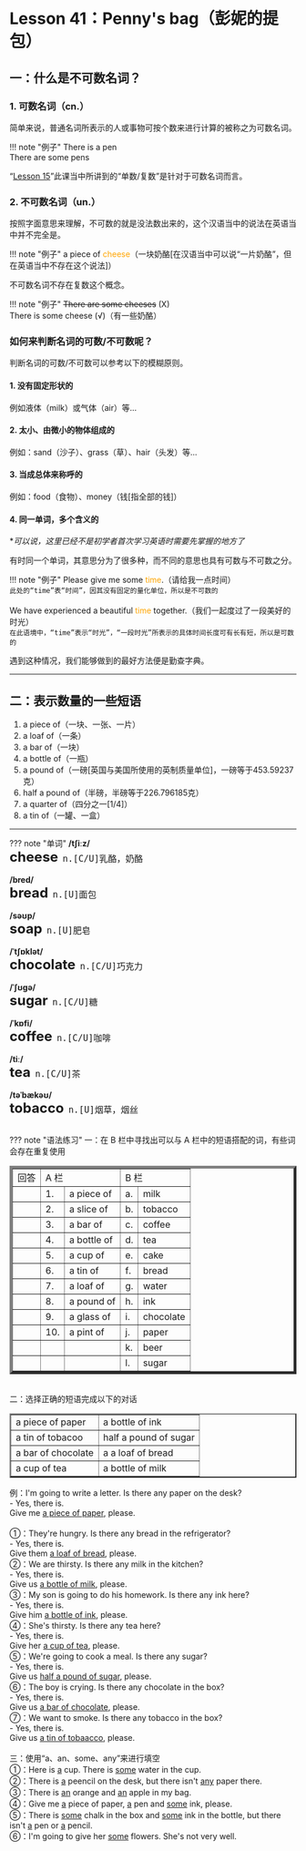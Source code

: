 # Lesson 41：Penny's bag（彭妮的提包）


## 一：什么是不可数名词？

### 1. 可数名词（cn.）

简单来说，普通名词所表示的人或事物可按个数来进行计算的被称之为可数名词。

!!! note "例子"
    There is a pen<br>
    There are some pens<br>


“[Lesson 15](./Lesson-15.md#_2)”此课当中所讲到的“单数/复数”是针对于可数名词而言。


### 2. 不可数名词（un.）

按照字面意思来理解，不可数的就是没法数出来的，这个汉语当中的说法在英语当中并不完全是。

!!! note "例子"
    a piece of <font color=orange>cheese</font>（一块奶酪[在汉语当中可以说“一片奶酪”，但在英语当中不存在这个说法]）<br>


不可数名词不存在复数这个概念。

!!! note "例子"
    <del>There are some cheeses</del> (X)<br>
    There is some cheese (√)（有一些奶酪）<br>


### 如何来判断名词的可数/不可数呢？

判断名词的可数/不可数可以参考以下的模糊原则。


#### 1. 没有固定形状的

例如液体（milk）或气体（air）等...


#### 2. 太小、由微小的物体组成的

例如：sand（沙子）、grass（草）、hair（头发）等...


#### 3. 当成总体来称呼的

例如：food（食物）、money（钱[指全部的钱]）


#### 4. 同一单词，多个含义的

**可以说，这里已经不是初学者首次学习英语时需要先掌握的地方了*

有时同一个单词，其意思分为了很多种，而不同的意思也具有可数与不可数之分。

!!! note "例子"
    Please give me some <font color=orange>time</font>.（请给我一点时间）<br>`此处的“time”表“时间”，因其没有固定的量化单位，所以是不可数的`<br><br>
    We have experienced a beautiful <font color=orange>time</font> together.（我们一起度过了一段美好的时光）<br>`在此语境中，“time”表示“时光”，“一段时光”所表示的具体时间长度可有长有短，所以是可数的`

遇到这种情况，我们能够做到的最好方法便是勤查字典。


---
## 二：表示数量的一些短语

1. a piece of（一块、一张、一片）
2. a loaf of（一条）
3. a bar of（一块）
4. a bottle of（一瓶）
5. a pound of（一磅[英国与美国所使用的英制质量单位]，一磅等于453.59237克）
6. half a pound of（半磅，半磅等于226.796185克）
7. a quarter of（四分之一[1/4]）
8. a tin of（一罐、一盒）


---
??? note "单词"
    **/tʃiːz/**<br>
    <font size=5>**cheese**</font>&nbsp;&nbsp;<font size=4>`n.[C/U]乳酪，奶酪`</font><br>
    <br>
    **/bred/**<br>
    <font size=5>**bread**</font>&nbsp;&nbsp;<font size=4>`n.[U]面包`</font><br>
    <br>
    **/səʊp/**<br>
    <font size=5>**soap**</font>&nbsp;&nbsp;<font size=4>`n.[U]肥皂`</font><br>
    <br>
    **/ˈtʃɒklət/**<br>
    <font size=5>**chocolate**</font>&nbsp;&nbsp;<font size=4>`n.[C/U]巧克力`</font><br>
    <br>
    **/ˈʃʊɡə/**<br>
    <font size=5>**sugar**</font>&nbsp;&nbsp;<font size=4>`n.[C/U]糖`</font><br>
    <br>
    **/ˈkɒfi/**<br>
    <font size=5>**coffee**</font>&nbsp;&nbsp;<font size=4>`n.[C/U]咖啡`</font><br>
    <br>
    **/tiː/**<br>
    <font size=5>**tea**</font>&nbsp;&nbsp;<font size=4>`n.[C/U]茶`</font><br>
    <br>
    **/təˈbækəʊ/**<br>
    <font size=5>**tobacco**</font>&nbsp;&nbsp;<font size=4>`n.[U]烟草，烟丝`</font><br>
    <br>


??? note "语法练习"
    一：在 B 栏中寻找出可以与 A 栏中的短语搭配的词，有些词会存在重复使用<br>
    <table border=5>
        <tr>
            <td>回答</td>
            <td colspan="2">A 栏</td>
            <td colspan="2">B 栏</td>
        </tr>
        <tr>
            <td title="f,i,j,e"></td>
            <td>1.</td>
            <td>a piece of</td>
            <td>a.</td>
            <td>milk</td>
        </tr>
        <tr>
            <td title="f,e"></td>
            <td>2.</td>
            <td>a slice of</td>
            <td>b.</td>
            <td>tobacco</td>
        </tr>
        <tr>
            <td title="i"></td>
            <td>3.</td>
            <td>a bar of</td>
            <td>c.</td>
            <td>coffee</td>
        </tr>
        <tr>
            <td title="h,a,g,k"></td>
            <td>4.</td>
            <td>a bottle of</td>
            <td>d.</td>
            <td>tea</td>
        </tr>
        <tr>
            <td title="d,a,g,c"></td>
            <td>5.</td>
            <td>a cup of</td>
            <td>e.</td>
            <td>cake</td>
        </tr>
        <tr>
            <td title="b"></td>
            <td>6.</td>
            <td>a tin of</td>
            <td>f.</td>
            <td>bread</td>
        </tr>
        <tr>
            <td title="f"></td>
            <td>7.</td>
            <td>a loaf of</td>
            <td>g.</td>
            <td>water</td>
        </tr>
        <tr>
            <td title="l"></td>
            <td>8.</td>
            <td>a pound of</td>
            <td>h.</td>
            <td>ink</td>
        </tr>
        <tr>
            <td title="a,g,k"></td>
            <td>9.</td>
            <td>a glass of</td>
            <td>i.</td>
            <td>chocolate</td>
        </tr>
        <tr>
            <td title="k,a"></td>
            <td>10.</td>
            <td>a pint of</td>
            <td>j.</td>
            <td>paper</td>
        </tr>
        <tr>
            <td title=""></td>
            <td></td>
            <td></td>
            <td>k.</td>
            <td>beer</td>
        </tr>
        <tr>
            <td title=""></td>
            <td></td>
            <td></td>
            <td>l.</td>
            <td>sugar</td>
        </tr>
    </table>
    <br>
    二：选择正确的短语完成以下的对话<br>
    <table border=2>
        <tr>
            <td>a piece of paper</td>
            <td>a bottle of ink</td>
        </tr>
        <tr>
            <td>a tin of tobacoo</td>
            <td>half a pound of sugar</td>
        </tr>
        <tr>
            <td>a bar of chocolate</td>
            <td>a a loaf of bread</td>
        </tr>
        <tr>
            <td>a cup of tea</td>
            <td>a bottle of milk</td>
        </tr>
    </table>
    例：I'm going to write a letter. Is there any paper on the desk?<br>
    - Yes, there is.<br>
    Give me <u>a piece of paper</u>, please.<br>
    <br>
    ①：They're hungry. Is there any bread in the refrigerator?<br>
    - Yes, there is.<br>
    Give them <u>a loaf of bread</u>, please.<br>
    ②：We are thirsty. Is there any milk in the kitchen?<br>
    - Yes, there is.<br>
    Give us <u>a bottle of milk</u>, please.<br>
    ③：My son is going to do his homework. Is there any ink here?<br>
    - Yes, there is.<br>
    Give him <u>a bottle of ink</u>, please.<br>
    ④：She's thirsty. Is there any tea here?<br>
    - Yes, there is.<br>
    Give her <u>a cup of tea</u>, please.<br>
    ⑤：We're going to cook a meal. Is there any sugar?<br>
    - Yes, there is.<br>
    Give us <u>half a pound of sugar</u>, please.<br>
    ⑥：The boy is crying. Is there any chocolate in the box?<br>
    - Yes, there is.<br>
    Give us <u>a bar of chocolate</u>, please.<br>
    ⑦：We want to smoke. Is there any tobacco in the box?<br>
    - Yes, there is.<br>
    Give us <u>a tin of tobaacco</u>, please.<br>
    <br>
    三：使用“a、an、some、any”来进行填空<br>
    ①：Here is <u>a</u> cup. There is <u>some</u> water in the cup.<br>
    ②：There is <u>a</u> peencil on the desk, but there isn't <u>any</u> paper there.<br>
    ③：There is <u>an</u> orange and <u>an</u> apple in my bag.<br>
    ④：Give me <u>a</u> piece of paper, <u>a</u> pen and <u>some</u> ink, please.<br>
    ⑤：There is <u>some</u> chalk in the box and <u>some</u> ink in the bottle, but there isn't <u>a</u> pen or <u>a</u> pencil.<br>
    ⑥：I'm going to give her <u>some</u> flowers. She's not very well.<br>

